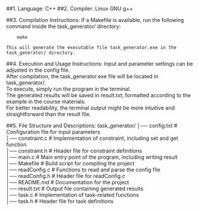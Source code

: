 ##1. Language: C++
##2. Compiler: Linux GNU g++

##3. Compilation Instructions:
    If a Makefile is available, run the following command inside the task_generator/ directory:

        make

    This will generate the executable file task_generator.exe in the task_generator/ directory.

##4. Execution and Usage Instructions:
    Input and parameter settings can be adjusted in the config file.  
    After compilation, the task_generator.exe file will be located in task_generator/.  
    To execute, simply run the program in the terminal.  
    The generated results will be saved in result.txt, formatted according to the example in the course materials.  
    For better readability, the terminal output might be more intuitive and straightforward than the result file.  

##5. File Structure and Descriptions:
    task_generator/ 
        │── config.txt                      # Configuration file for input parameters  
        │── constraint.c                    # Implementation of constraint, including set and get function  
        │── constraint.h                    # Header file for constraint definitions  
        │── main.c                          # Main entry point of the program, including writing result  
        │── Makefile                        # Build script for compiling the project   
        │── readConfig.c                    # Functions to read and parse the config file   
        │── readConfig.h                    # Header file for readConfig.c   
        │── README.md                       # Documentation for the project   
        │── result.txt                      # Output file containing generated results   
        │── task.c                          # Implementation of task-related functions   
        │── task.h                          # Header file for task definitions  
		